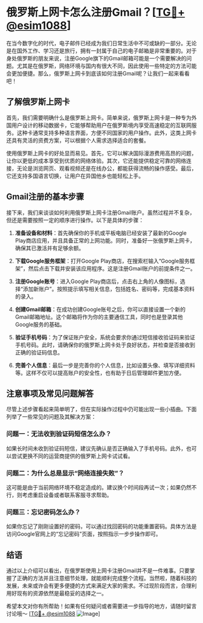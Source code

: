 # 俄罗斯上网卡怎么注册Gmail？[[TG💪+ @esim1088](https://t.me/s/esim1088)]

在当今数字化的时代，电子邮件已经成为我们日常生活中不可或缺的一部分。无论是在国外工作、学习还是旅行，拥有一封属于自己的电子邮箱是非常重要的。对于身处俄罗斯的朋友来说，注册Google旗下的Gmail邮箱可能是一个需要解决的问题。尤其是在俄罗斯，网络环境与国内有很大不同，因此使用一些特定的方法可能会更加便捷。那么，俄罗斯上网卡到底该如何注册Gmail呢？让我们一起来看看吧！

## 了解俄罗斯上网卡

首先，我们需要明确什么是俄罗斯上网卡。简单来说，俄罗斯上网卡是一种专为外国用户设计的移动数据卡，它能够帮助用户在俄罗斯境内享受高速稳定的互联网服务。这种卡通常支持多种语言界面，方便不同国家的用户操作。此外，这类上网卡还具有灵活的资费方案，可以根据个人需求选择适合的套餐。

使用俄罗斯上网卡的好处显而易见。首先，它可以解决国际漫游费用高昂的问题，让你以更低的成本享受到优质的网络体验。其次，它还能提供稳定可靠的网络连接，无论是浏览网页、观看视频还是在线办公，都能获得流畅的操作感受。最后，它还支持多国语言切换，让用户在异国他乡也能轻松上手。

## Gmail注册的基本步骤

接下来，我们来谈谈如何利用俄罗斯上网卡注册Gmail账户。虽然过程并不复杂，但还是需要按照一定的顺序进行操作。以下是具体的步骤：

1. **准备设备和材料**：首先确保你的手机或平板电脑已经安装了最新的Google Play商店应用，并且具备正常的上网功能。同时，准备好一张俄罗斯上网卡，确保其已激活并有足够余额。

2. **下载Google服务框架**：打开Google Play商店，在搜索栏输入“Google服务框架”，然后点击下载并安装该应用程序。这是注册Gmail账户的前提条件之一。

3. **注册Google账号**：进入Google Play商店后，点击右上角的人像图标，选择“添加新账户”。按照提示填写相关信息，包括姓名、密码等，完成基本资料的录入。

4. **创建Gmail邮箱**：在成功创建Google账号之后，你可以直接设置一个新的Gmail邮箱地址。这个邮箱将作为你的主要通信工具，同时也是登录其他Google服务的基础。

5. **验证手机号码**：为了保证账户安全，系统会要求你通过短信接收验证码来验证手机号码。此时，请确保你的俄罗斯上网卡处于良好状态，并检查是否接收到正确的验证码信息。

6. **完善个人信息**：最后一步是完善你的个人信息，比如设置头像、填写详细资料等。这样不仅可以提高账户的安全性，也有助于日后管理邮件更加方便。

## 注意事项及常见问题解答

尽管上述步骤看起来简单明了，但在实际操作过程中仍可能出现一些小插曲。下面列举了一些常见的问题及其解决方案：

### 问题一：无法收到验证码短信怎么办？
如果长时间未收到验证码短信，建议先确认是否正确输入了手机号码。此外，也可以尝试更换不同的运营商提供的俄罗斯上网卡试试看。

### 问题二：为什么总是显示“网络连接失败”？
这可能是由于当前网络环境不稳定造成的。建议换个时间段再试一次；如果仍然不行，则考虑重启设备或者联系客服寻求帮助。

### 问题三：忘记密码怎么办？
如果你忘记了刚刚设置好的密码，可以通过找回密码的功能重置密码。具体方法是访问Google官网上的“忘记密码”页面，按照指示一步步操作即可。

## 结语

通过以上介绍可以看出，在俄罗斯使用上网卡注册Gmail并不是一件难事。只要掌握了正确的方法并且注意细节处理，就能顺利完成整个流程。当然啦，随着科技的发展，未来或许会有更多便捷的方式来满足大家的需求。不过现阶段而言，合理利用好现有的资源依然是最稳妥的选择之一。

希望本文对你有所帮助！如果有任何疑问或者需要进一步指导的地方，请随时留言讨论哦～ [[TG💪+ @esim1088](https://t.me/s/esim1088) ![Image](https://i.postimg.cc/4NQfJmqS/Snipaste-2025-05-13-00-14-12.png)]